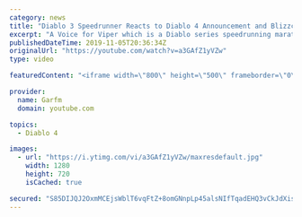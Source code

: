 ```yaml
---
category: news
title: "Diablo 3 Speedrunner Reacts to Diablo 4 Announcement and Blizzcon 2019"
excerpt: "A Voice for Viper which is a Diablo series speedrunning marathon in memory of the Diablo 3 speedrunner Viper will be starting Friday November 8th, 2019 at ..."
publishedDateTime: 2019-11-05T20:36:34Z
originalUrl: "https://youtube.com/watch?v=a3GAfZ1yVZw"
type: video

featuredContent: "<iframe width=\"800\" height=\"500\" frameborder=\"0\" src=\"https://www.youtube.com/embed/a3GAfZ1yVZw\" allow=\"accelerometer; autoplay; encrypted-media; gyroscope; picture-in-picture\" allowfullscreen></iframe>"

provider:
  name: Garfm
  domain: youtube.com

topics:
  - Diablo 4

images:
  - url: "https://i.ytimg.com/vi/a3GAfZ1yVZw/maxresdefault.jpg"
    width: 1280
    height: 720
    isCached: true

secured: "S85DIJQJ2OxmMCEjsWblT6vqFtZ+8omGNnpLp45alsNIfTqadEHQ3vCkJdXisPJDNW9ZXLqFqgd0eBoZZvHHeccY7ytCvPFowp6e4J0YMNGvoLzQnXA/Qjsg+OHBl3ltFyW6vpV1GLEGWocTDHJ+y0cJrBqkd7DJ+LOjttyc27cXGWth3Y2CVZOw3PtrTG1SL3m0M4KGk1XsukVHgrTZSaaNu4f/PjyubxIbtoJndCwjYVqmUA98Rtmrk77fd8rjDcQAM6An1cq9LLKtMckQACuzrq944C3DdLrSihJ6GJSiFwXyjTWL6M4tj1u+i1hOpbzLFUPzGgNGlbsrOkENTPnZDzRi3u8nBA4hcoThTpdc2gCR0CyNVquJibY2QlKN6UP7pS5WBrm6z2kSr0lfvqDQOvwwZbeyrej6DRDnWQ8=;HEbY1V5sybbdpznSE+TkFA=="
---
```


